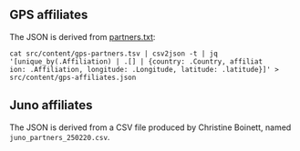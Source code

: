 ## GPS affiliates
The JSON is derived from [partners.txt](https://github.com/jyothishnt/GPS-Project-Website/blob/master/partners.txt):

```
cat src/content/gps-partners.tsv | csv2json -t | jq '[unique_by(.Affiliation) | .[] | {country: .Country, affiliat
ion: .Affiliation, longitude: .Longitude, latitude: .latitude}]' > src/content/gps-affiliates.json
```

## Juno affiliates
The JSON is derived from a CSV file produced by Christine Boinett, named `juno_partners_250220.csv`.
